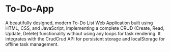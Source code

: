 # To-Do-App
A beautifully designed, modern To-Do List Web Application built using HTML, CSS, and JavaScript, implementing a complete CRUD (Create, Read, Update, Delete) functionality without using any loops for task rendering. It integrates with the CrudCrud API for persistent storage and localStorage for offline task management.
